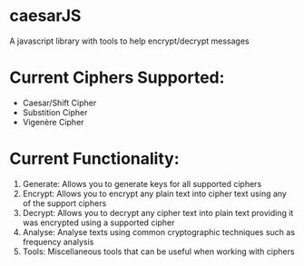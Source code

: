 # caesarJS
A javascript library with tools to help encrypt/decrypt messages

# Current Ciphers Supported:
- Caesar/Shift Cipher
- Substition Cipher
- Vigenère Cipher

# Current Functionality:
1) Generate: Allows you to generate keys for all supported ciphers
2) Encrypt: Allows you to encrypt any plain text into cipher text using any of the support ciphers
3) Decrypt: Allows you to decrypt any cipher text into plain text providing it was encrypted using a supported cipher
4) Analyse: Analyse texts using common cryptographic techniques such as frequency analysis
5) Tools: Miscellaneous tools that can be useful when working with ciphers


